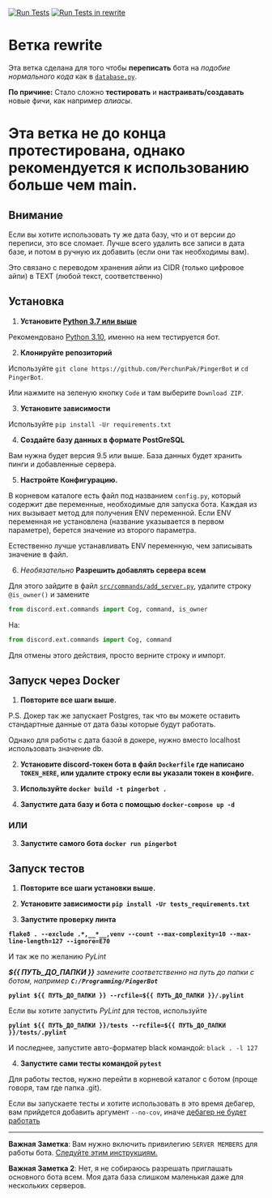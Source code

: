 [![Run Tests](https://github.com/PerchunPak/PingerBot/actions/workflows/tests.yml/badge.svg?branch=main)](https://github.com/PerchunPak/PingerBot/actions/workflows/tests.yml) [![Run Tests in rewrite](https://github.com/PerchunPak/PingerBot/actions/workflows/tests_rewrite.yml/badge.svg?branch=rewrite)](https://github.com/PerchunPak/PingerBot/actions/workflows/tests_rewrite.yml)

# Ветка rewrite

Эта ветка сделана для того чтобы **переписать** бота на *подобие нормального кода* как в [`database.py`](https://github.com/PerchunPak/PingerBot/blob/abe01c3f0f58ceab2a80cad54e860d22642b77fe/database.py).

**По причине:** Стало сложно **тестировать** и **настраивать/создавать** новые фичи, как например *алиасы*.

# Эта ветка не до конца протестирована, однако рекомендуется к использованию больше чем main.

## Внимание

Если вы хотите использовать ту же дата базу, что и от версии до переписи, это все сломает. Лучше всего удалить все записи в дата базе, и потом в ручную их добавить (если они так необходимы вам).

Это связано с переводом хранения айпи из CIDR (только цифровое айпи) в TEXT (любой текст, соответственно)

## Установка

1. **Установите [Python 3.7 или выше](https://www.python.org/downloads)**

Рекомендовано [Python 3.10](https://www.python.org/downloads/release/python-3101), именно на нем тестируется бот.

2. **Клонируйте репозиторий**

Используйте `git clone https://github.com/PerchunPak/PingerBot` и `cd PingerBot`.

Или нажмите на зеленую кнопку `Code` и там выберите `Download ZIP`.

3. **Установите зависимости**

Используйте `pip install -Ur requirements.txt`

4. **Создайте базу данных в формате PostGreSQL**

Вам нужна будет версия 9.5 или выше.
База данных будет хранить пинги и добавленные сервера.

5. **Настройте Конфигурацию.**

В корневом каталоге есть файл под названием `config.py`, который содержит две переменные, необходимые для запуска бота. 
Каждая из них вызывает метод для получения ENV переменной. Если ENV переменная не установлена (название указывается в первом параметре), берется значение из второго параметра.

Естественно лучше устанавливать ENV переменную, чем записывать значение в файл.

6. *Необязательно* **Разрешить добавлять сервера всем**

Для этого зайдите в файл [`src/commands/add_server.py`](https://github.com/PerchunPak/PingerBot/blob/rewrite/src/commands/add_server.py), удалите строку `@is_owner()` и замените
```py
from discord.ext.commands import Cog, command, is_owner
```
На:
```py
from discord.ext.commands import Cog, command
```

Для отмены этого действия, просто верните строку и импорт.

## Запуск через Docker

1. **Повторите все шаги выше.**

P.S. Докер так же запускает Postgres, так что вы можете оставить стандартные данные от дата базы которые будут работать.

Однако для работы с дата базой в докере, нужно вместо localhost использовать значение db.

2. **Установите discord-токен бота в файл `Dockerfile` где написано `TOKEN_HERE`, или удалите строку если вы указали токен в конфиге.**

3. **Используйте `docker build -t pingerbot .`**

4. **Запустите дата базу и бота с помощью `docker-compose up -d`**

### ИЛИ

3. **Запустите самого бота `docker run pingerbot`**

## Запуск тестов

1. **Повторите все шаги установки выше.**

2. **Установите зависимости `pip install -Ur tests_requirements.txt`**

3. **Запустите проверку линта**

**`flake8 . --exclude .*,__*__,venv --count --max-complexity=10 --max-line-length=127 --ignore=E70`**

И так же по желанию *PyLint*

***${{ ПУТЬ_ДО_ПАПКИ }}** замените соответственно на путь до папки с ботом, например **`C:/Programming/PingerBot`***

**`pylint ${{ ПУТЬ_ДО_ПАПКИ }} --rcfile=${{ ПУТЬ_ДО_ПАПКИ }}/.pylint`**

Если вы хотите запустить *PyLint* для тестов, используйте

**`pylint ${{ ПУТЬ_ДО_ПАПКИ }}/tests --rcfile=${{ ПУТЬ_ДО_ПАПКИ }}/tests/.pylint`**

И последнее, запустите авто-форматер black командой: `black . -l 127`

4. **Запустите сами тесты командой `pytest`**

Для работы тестов, нужно перейти в корневой каталог с ботом (проще говоря, там где папка .git).

Если вы запускаете тесты и хотите использовать в это время дебагер, вам прийдется добавить аргумент `--no-cov`, иначе [дебагер не будет работать](https://pytest-cov.readthedocs.io/en/latest/debuggers.html)

---

**Важная Заметка**: Вам нужно включить привилегию `SERVER MEMBERS` для работы бота. [Следуйте этим инструкциям.](https://discordpy.readthedocs.io/en/latest/intents.html#privileged-intents)

**Важная Заметка 2**: Нет, я не собираюсь разрешать приглашать основного бота всем. Моя дата база слишком маленькая даже для нескольких серверов.
